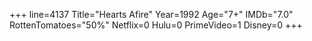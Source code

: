 +++
line=4137
Title="Hearts Afire"
Year=1992
Age="7+"
IMDb="7.0"
RottenTomatoes="50%"
Netflix=0
Hulu=0
PrimeVideo=1
Disney=0
+++

